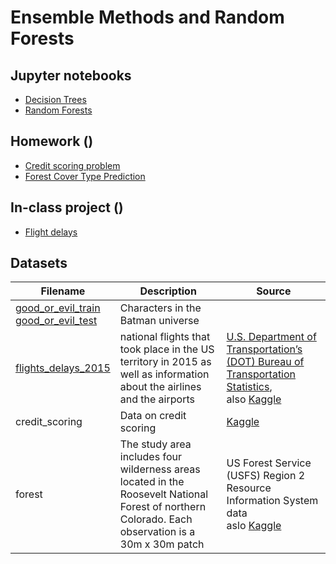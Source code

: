 # Ensemble Methods and Random Forests

## Jupyter notebooks

- [Decision Trees](https://nbviewer.jupyter.org/github/um-perez-alvaro/Data-Science-Practice/blob/master/Ensemble%20Methods/Decision%20Trees.ipynb)
- [Random Forests](https://nbviewer.jupyter.org/github/um-perez-alvaro/Data-Science-Practice/blob/master/Ensemble%20Methods/Random%20Forests.ipynb)

## Homework ()
- [Credit scoring problem](https://nbviewer.jupyter.org/github/um-perez-alvaro/Data-Science-Practice/blob/master/Ensemble%20Methods/Homework/Credit%20Scoring%20problem.ipynb)
- [Forest Cover Type Prediction]()

## In-class project () 
- [Flight delays]()

## Datasets

Filename | Description |  Source
--- | --- |  --- 
[good_or_evil_train](https://raw.githubusercontent.com/um-perez-alvaro/Data-Science-Practice/master/Data/good_or_evil_train) <br> [good_or_evil_test](https://raw.githubusercontent.com/um-perez-alvaro/Data-Science-Practice/master/Data/good_or_evil_test) | Characters in the Batman universe | 
[flights_delays_2015](https://raw.githubusercontent.com/um-perez-alvaro/Data-Science-Practice/master/Data/flights_delays_2015) | national flights that took place in the US territory in 2015 as well as information about the airlines and the airports |  [U.S. Department of Transportation’s (DOT) Bureau of Transportation Statistics](https://www.bts.gov/), <br> also [Kaggle](https://www.kaggle.com/c/flight-delays-spring-2018)
credit_scoring | Data on credit scoring |   [Kaggle](https://www.kaggle.com/kashnitsky/a5-demo-logit-and-rf-for-credit-scoring)
forest | The study area includes four wilderness areas located in the Roosevelt National Forest of northern Colorado. Each observation is a 30m x 30m patch | US Forest Service (USFS) Region 2 Resource Information System data <br> aslo [Kaggle](https://www.kaggle.com/c/forest-cover-type-prediction/data)

